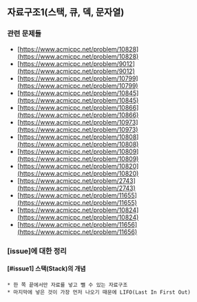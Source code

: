 ## 자료구조1(스택, 큐, 덱, 문자열)

### 관련 문제들
* [https://www.acmicpc.net/problem/10828](https://www.acmicpc.net/problem/10828)
* [https://www.acmicpc.net/problem/9012](https://www.acmicpc.net/problem/9012)
* [https://www.acmicpc.net/problem/10799](https://www.acmicpc.net/problem/10799)
* [https://www.acmicpc.net/problem/10845](https://www.acmicpc.net/problem/10845)
* [https://www.acmicpc.net/problem/10866](https://www.acmicpc.net/problem/10866)
* [https://www.acmicpc.net/problem/10973](https://www.acmicpc.net/problem/10973)
* [https://www.acmicpc.net/problem/10808](https://www.acmicpc.net/problem/10808)
* [https://www.acmicpc.net/problem/10809](https://www.acmicpc.net/problem/10809)
* [https://www.acmicpc.net/problem/10820](https://www.acmicpc.net/problem/10820)
* [https://www.acmicpc.net/problem/2743](https://www.acmicpc.net/problem/2743)
* [https://www.acmicpc.net/problem/11655](https://www.acmicpc.net/problem/11655)
* [https://www.acmicpc.net/problem/10824](https://www.acmicpc.net/problem/10824)
* [https://www.acmicpc.net/problem/11656](https://www.acmicpc.net/problem/11656)


### [issue]에 대한 정리
#### [#issue1] 스택(Stack)의 개념
    * 한 쪽 끝에서만 자료를 넣고 뺄 수 있는 자료구조
    * 마지막에 넣은 것이 가장 먼저 나오기 때문에 LIFO(Last In First Out)
